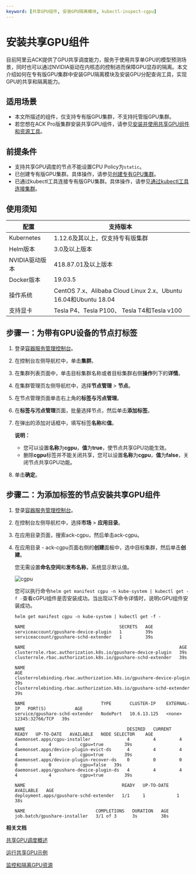 ```yaml
---
keyword: [共享GPU组件, 安装GPU隔离模块, kubectl-inspect-cgpu]
---
```


# 安装共享GPU组件

目前阿里云ACK提供了GPU共享调度能力，服务于使用共享单GPU的模型预测场景，同时也可以通过NVIDIA驱动在内核态的控制进而保障GPU显存的隔离。本文介绍如何在专有版GPU集群中安装GPU隔离模块及安装GPU分配查询工具，实现GPU的共享和隔离能力。

## 适用场景

-   本文所描述的组件，仅支持专有版GPU集群，不支持托管版GPU集群。
-   若您想在ACK Pro版集群安装共享GPU组件，请参见[安装并使用共享GPU组件和资源工具](/intl.zh-CN/Kubernetes集群用户指南/GPU/NPU/GPU调度/共享GPU调度/专业版/安装并使用共享GPU组件和资源工具.md)。

## 前提条件

-   支持共享GPU调度的节点不能设置CPU Policy为`static`。
-   已创建专有版GPU集群。具体操作，请参见[创建专有GPU集群](/intl.zh-CN/Kubernetes集群用户指南/GPU/NPU/创建异构计算集群/创建专有GPU集群.md)。
-   已通过kubectl工具连接专有版GPU集群。具体操作，请参见[通过kubectl工具连接集群](/intl.zh-CN/Kubernetes集群用户指南/集群/连接集群/通过kubectl工具连接集群.md)。

## 使用须知

|配置|支持版本|
|--|----|
|Kubernetes|1.12.6及其以上，仅支持专有版集群|
|Helm版本|3.0及以上版本|
|NVIDIA驱动版本|418.87.01及以上版本|
|Docker版本|19.03.5|
|操作系统|CentOS 7.x、Alibaba Cloud Linux 2.x、Ubuntu 16.04和Ubuntu 18.04|
|支持显卡|Tesla P4、Tesla P100、 Tesla T4和Tesla v100|

## 步骤一：为带有GPU设备的节点打标签

1.  登录[容器服务管理控制台](https://cs.console.aliyun.com)。

2.  在控制台左侧导航栏中，单击**集群**。

3.  在集群列表页面中，单击目标集群名称或者目标集群右侧**操作**列下的**详情**。

4.  在集群管理页左侧导航栏中，选择**节点管理** \> **节点**。

5.  在节点管理页面单击右上角的**标签与污点管理**。

6.  在**标签与污点管理**页面，批量选择节点，然后单击**添加标签**。

7.  在弹出的添加对话框中，填写标签**名称**和**值**。

    **说明：**

    -   您可以设置**名称**为**cgpu**，**值**为**true**，使节点共享GPU功能生效。
    -   删除**cgpu**标签并不能关闭共享，您可以设置**名称**为**cgpu**，**值**为**false**，关闭节点共享GPU功能。
8.  单击**确定**。


## 步骤二：为添加标签的节点安装共享GPU组件

1.  登录[容器服务管理控制台](https://cs.console.aliyun.com)。

2.  在控制台左侧导航栏中，选择**市场** \> **应用目录**。

3.  在应用目录页面，搜索ack-cgpu，然后单击ack-cgpu。

4.  在应用目录 - ack-cgpu页面右侧的**创建**面板中，选中目标集群，然后单击**创建**。

    您无需设置**命名空间**和**发布名称**，系统显示默认值。

    ![cgpu](https://help-static-aliyun-doc.aliyuncs.com/assets/img/zh-CN/2875659951/p101994.png)

    您可以执行命令`helm get manifest cgpu -n kube-system | kubectl get -f -`查看cGPU组件是否安装成功。当出现以下命令详情时，说明cGPU组件安装成功。

    ```
    helm get manifest cgpu -n kube-system | kubectl get -f -
    ```

    ```
    NAME                                    SECRETS   AGE
    serviceaccount/gpushare-device-plugin   1         39s
    serviceaccount/gpushare-schd-extender   1         39s
    
    NAME                                                           AGE
    clusterrole.rbac.authorization.k8s.io/gpushare-device-plugin   39s
    clusterrole.rbac.authorization.k8s.io/gpushare-schd-extender   39s
    
    NAME                                                                  AGE
    clusterrolebinding.rbac.authorization.k8s.io/gpushare-device-plugin   39s
    clusterrolebinding.rbac.authorization.k8s.io/gpushare-schd-extender   39s
    
    NAME                             TYPE       CLUSTER-IP    EXTERNAL-IP   PORT(S)           AGE
    service/gpushare-schd-extender   NodePort   10.6.13.125   <none>        12345:32766/TCP   39s
    
    NAME                                       DESIRED   CURRENT   READY   UP-TO-DATE   AVAILABLE   NODE SELECTOR    AGE
    daemonset.apps/cgpu-installer              4         4         4       4            4           cgpu=true        39s
    daemonset.apps/device-plugin-evict-ds      4         4         4       4            4           cgpu=true        39s
    daemonset.apps/device-plugin-recover-ds    0         0         0       0            0           cgpu=false   39s
    daemonset.apps/gpushare-device-plugin-ds   4         4         4       4            4           cgpu=true        39s
    
    NAME                                     READY   UP-TO-DATE   AVAILABLE   AGE
    deployment.apps/gpushare-schd-extender   1/1     1            1           38s
    
    NAME                           COMPLETIONS   DURATION   AGE
    job.batch/gpushare-installer   3/1 of 3      3s         38s
    ```


**相关文档**  


[共享GPU调度概述](/intl.zh-CN/Kubernetes集群用户指南/GPU/NPU/GPU调度/共享GPU调度/共享GPU调度概述.md)

[运行共享GPU示例](/intl.zh-CN/Kubernetes集群用户指南/GPU/NPU/GPU调度/共享GPU调度/基础版/运行共享GPU示例.md)

[监控和隔离GPU资源](/intl.zh-CN/Kubernetes集群用户指南/GPU/NPU/GPU调度/共享GPU调度/基础版/监控和隔离GPU资源.md)

